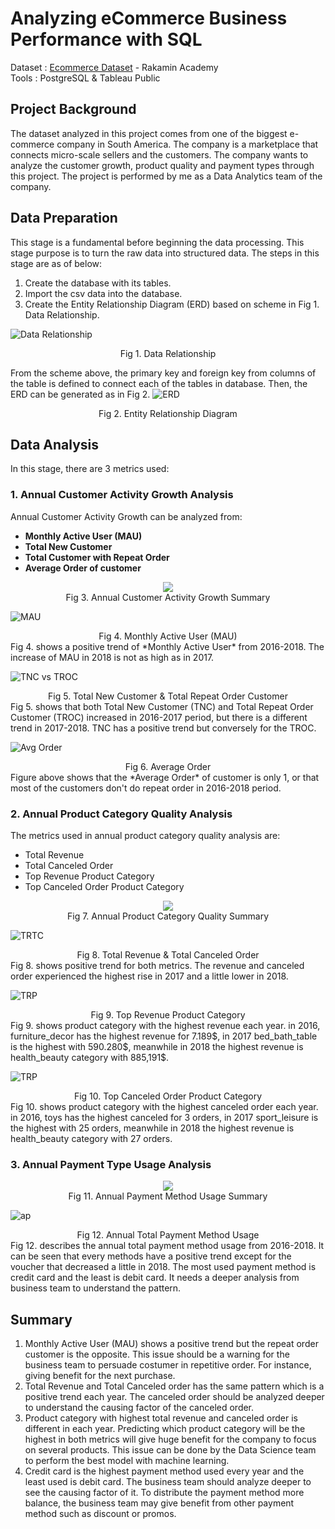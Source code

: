 # **Analyzing eCommerce Business Performance with SQL**
Dataset : [Ecommerce Dataset](https://github.com/jedijm/Analyzing-eCommerce-Business-Performance-with-SQL/tree/master/Dataset) - Rakamin Academy 
<br>
Tools : PostgreSQL & Tableau Public


## **Project Background**
The dataset analyzed in this project comes from one of the biggest e-commerce company in South America. The company is a marketplace that connects micro-scale sellers and the customers. The company wants to analyze the customer growth, product quality and payment types through this project. The project is performed by me as a Data Analytics team of the company.

## **Data Preparation**
This stage is a fundamental before beginning the data processing. This stage purpose is to turn the raw data into structured data. The steps in this stage are as of below:
1. Create the database with its tables.
2. Import the csv data into the database.
3. Create the Entity Relationship Diagram (ERD) based on scheme in Fig 1. Data Relationship.

![Data Relationship](Figures/Data+Relationship.png)
<div align="center"> Fig 1. Data Relationship </div>

From the scheme above, the primary key and foreign key from columns of the table is defined to connect each of the tables in database. Then, the ERD can be generated as in Fig 2. 
![ERD](Figures/ERD.png)
<div align="center"> Fig 2. Entity Relationship Diagram </div>

## Data Analysis
In this stage, there are 3 metrics used:
<br>
### 1. **Annual Customer Activity Growth Analysis**
Annual Customer Activity Growth can be analyzed from:
- **Monthly Active User (MAU)**
- **Total New Customer**
- **Total Customer with Repeat Order**
- **Average Order of customer**

<div align="center"> 
  <img src="https://github.com/jedijm/Analyzing-eCommerce-Business-Performance-with-SQL/blob/master/Figures/Result_Table.png">
 </div>
<div align="center"> Fig 3. Annual Customer Activity Growth Summary </div>

![MAU](Figures/MAU.png)
<div align="center"> Fig 4. Monthly Active User (MAU) </div>
Fig 4. shows a positive trend of *Monthly Active User* from 2016-2018. The increase of MAU in 2018 is not as high as in 2017.

![TNC vs TROC](Figures/TNCvsTROC.png)
<div align="center"> Fig 5. Total New Customer & Total Repeat Order Customer </div>
Fig 5. shows that both Total New Customer (TNC) and Total Repeat Order Customer (TROC) increased in 2016-2017 period, but there is a different trend in 2017-2018. TNC has a positive trend but conversely for the TROC. 

![Avg Order](Figures/Average_Order.png)
<div align="center"> Fig 6. Average Order </div>
Figure above shows that the *Average Order* of customer is only 1, or that most of the customers don't do repeat order in 2016-2018 period.

### 2. **Annual Product Category Quality Analysis**
The metrics used in annual product category quality analysis are:
- Total Revenue
- Total Canceled Order
- Top Revenue Product Category
- Top Canceled Order Product Category

<div align="center"> 
  <img src="https://github.com/jedijm/Analyzing-eCommerce-Business-Performance-with-SQL/blob/master/Figures/Summary_Product_Quality.png">
 </div>
<div align="center"> Fig 7. Annual Product Category Quality Summary </div>

![TRTC](Figures/Top_Revenue_Top_Canceled.png)
<div align="center"> Fig 8. Total Revenue & Total Canceled Order </div>
Fig 8. shows positive trend for both metrics. The revenue and canceled order experienced the highest rise in 2017 and a little lower in 2018.

![TRP](Figures/Top_Revenue_Product.png)
<div align="center"> Fig 9. Top Revenue Product Category </div>
Fig 9. shows product category with the highest revenue each year. in 2016, furniture_decor has the highest revenue for 7.189$, in 2017 bed_bath_table is the highest with 590.280$, meanwhile in 2018 the highest revenue is health_beauty category with 885,191$.

![TRP](Figures/Top_Canceled_Product.png)
<div align="center"> Fig 10. Top Canceled Order Product Category </div>
Fig 10. shows product category with the highest canceled order each year. in 2016, toys has the highest canceled for 3 orders, in 2017 sport_leisure is the highest with 25 orders, meanwhile in 2018 the highest revenue is health_beauty category with 27 orders.

### 3. Annual Payment Type Usage Analysis

<div align="center"> 
  <img src="https://github.com/jedijm/Analyzing-eCommerce-Business-Performance-with-SQL/blob/master/Figures/result_table_payment.png">
 </div>
<div align="center"> Fig 11. Annual Payment Method Usage Summary </div>

![ap](Figures/annual_payment.png)
<div align="center"> Fig 12. Annual Total Payment Method Usage </div>
Fig 12. describes the annual total payment method usage from 2016-2018. It can be seen that every methods have a positive trend except for the voucher that decreased a little in 2018. The most used payment method is credit card and the least is debit card. It needs a deeper analysis from business team to understand the pattern.

## **Summary**
1. Monthly Active User (MAU) shows a positive trend but the repeat order customer is the opposite. This issue should be a warning for the business team to persuade costumer in repetitive order. For instance, giving benefit for the next purchase.
2. Total Revenue and Total Canceled order has the same pattern which is a positive trend each year. The canceled order should be analyzed deeper to understand the causing factor of the canceled order.
3. Product category with highest total revenue and canceled order is different in each year. Predicting which product category will be the highest in both metrics will give huge benefit for the company to focus on several products. This issue can be done by the Data Science team to perform the best model with machine learning.
4. Credit card is the highest payment method used every year and the least used is debit card. The business team should analyze deeper to see the causing factor of it. To distribute the payment method more balance, the business team may give benefit from other payment method such as discount or promos.

